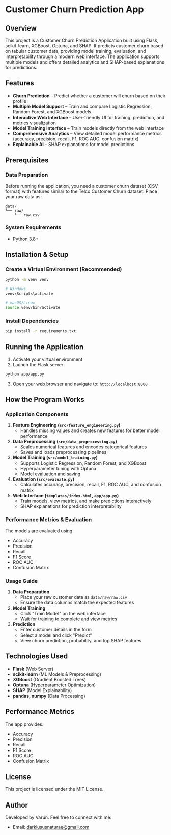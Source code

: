 # Customer Churn Prediction App

## Overview
This project is a Customer Churn Prediction Application built using Flask, scikit-learn, XGBoost, Optuna, and SHAP. It predicts customer churn based on tabular customer data, providing model training, evaluation, and interpretability through a modern web interface. The application supports multiple models and offers detailed analytics and SHAP-based explanations for predictions.

## Features
- **Churn Prediction** – Predict whether a customer will churn based on their profile
- **Multiple Model Support** – Train and compare Logistic Regression, Random Forest, and XGBoost models
- **Interactive Web Interface** – User-friendly UI for training, prediction, and metrics visualization
- **Model Training Interface** – Train models directly from the web interface
- **Comprehensive Analytics** – View detailed model performance metrics (accuracy, precision, recall, F1, ROC AUC, confusion matrix)
- **Explainable AI** – SHAP explanations for model predictions

## Prerequisites

### Data Preparation
Before running the application, you need a customer churn dataset (CSV format) with features similar to the Telco Customer Churn dataset. Place your raw data as:
```
data/
└── raw/
    └── raw.csv
```

### System Requirements
- Python 3.8+

## Installation & Setup

### Create a Virtual Environment (Recommended)
```bash
python -m venv venv

# Windows
venv\Scripts\activate

# macOS/Linux
source venv/bin/activate
```

### Install Dependencies
```bash
pip install -r requirements.txt
```

## Running the Application
1. Activate your virtual environment
2. Launch the Flask server:
```bash
python app/app.py
```
3. Open your web browser and navigate to: `http://localhost:8000`

## How the Program Works

### Application Components
1. **Feature Engineering (`src/feature_engineering.py`)**
   - Handles missing values and creates new features for better model performance
2. **Data Preprocessing (`src/data_preprocessing.py`)**
   - Scales numerical features and encodes categorical features
   - Saves and loads preprocessing pipelines
3. **Model Training (`src/model_training.py`)**
   - Supports Logistic Regression, Random Forest, and XGBoost
   - Hyperparameter tuning with Optuna
   - Model evaluation and saving
4. **Evaluation (`src/evaluate.py`)**
   - Calculates accuracy, precision, recall, F1, ROC AUC, and confusion matrix
5. **Web Interface (`templates/index.html`, `app/app.py`)**
   - Train models, view metrics, and make predictions interactively
   - SHAP explanations for prediction interpretability

### Performance Metrics & Evaluation
The models are evaluated using:
- Accuracy
- Precision
- Recall
- F1 Score
- ROC AUC
- Confusion Matrix

### Usage Guide

1. **Data Preparation**
   - Place your raw customer data as `data/raw/raw.csv`
   - Ensure the data columns match the expected features
2. **Model Training**
   - Click "Train Model" on the web interface
   - Wait for training to complete and view metrics
3. **Prediction**
   - Enter customer details in the form
   - Select a model and click "Predict"
   - View churn prediction, probability, and top SHAP features

## Technologies Used
- **Flask** (Web Server)
- **scikit-learn** (ML Models & Preprocessing)
- **XGBoost** (Gradient Boosted Trees)
- **Optuna** (Hyperparameter Optimization)
- **SHAP** (Model Explainability)
- **pandas, numpy** (Data Processing)

## Performance Metrics
The app provides:
- Accuracy
- Precision
- Recall
- F1 Score
- ROC AUC
- Confusion Matrix

## License
This project is licensed under the MIT License.

## Author
Developed by Varun. Feel free to connect with me:
- Email: darklususnaturae@gmail.com
